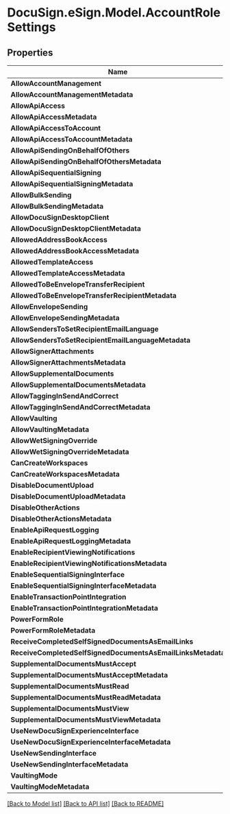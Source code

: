 # DocuSign.eSign.Model.AccountRoleSettings
## Properties

Name | Type | Description | Notes
------------ | ------------- | ------------- | -------------
**AllowAccountManagement** | **string** |  | [optional] 
**AllowAccountManagementMetadata** | [**SettingsMetadata**](SettingsMetadata.md) |  | [optional] 
**AllowApiAccess** | **string** |  | [optional] 
**AllowApiAccessMetadata** | [**SettingsMetadata**](SettingsMetadata.md) |  | [optional] 
**AllowApiAccessToAccount** | **string** |  | [optional] 
**AllowApiAccessToAccountMetadata** | [**SettingsMetadata**](SettingsMetadata.md) |  | [optional] 
**AllowApiSendingOnBehalfOfOthers** | **string** |  | [optional] 
**AllowApiSendingOnBehalfOfOthersMetadata** | [**SettingsMetadata**](SettingsMetadata.md) |  | [optional] 
**AllowApiSequentialSigning** | **string** |  | [optional] 
**AllowApiSequentialSigningMetadata** | [**SettingsMetadata**](SettingsMetadata.md) |  | [optional] 
**AllowBulkSending** | **string** |  | [optional] 
**AllowBulkSendingMetadata** | [**SettingsMetadata**](SettingsMetadata.md) |  | [optional] 
**AllowDocuSignDesktopClient** | **string** |  | [optional] 
**AllowDocuSignDesktopClientMetadata** | [**SettingsMetadata**](SettingsMetadata.md) |  | [optional] 
**AllowedAddressBookAccess** | **string** |  | [optional] 
**AllowedAddressBookAccessMetadata** | [**SettingsMetadata**](SettingsMetadata.md) |  | [optional] 
**AllowedTemplateAccess** | **string** |  | [optional] 
**AllowedTemplateAccessMetadata** | [**SettingsMetadata**](SettingsMetadata.md) |  | [optional] 
**AllowedToBeEnvelopeTransferRecipient** | **string** |  | [optional] 
**AllowedToBeEnvelopeTransferRecipientMetadata** | [**SettingsMetadata**](SettingsMetadata.md) |  | [optional] 
**AllowEnvelopeSending** | **string** |  | [optional] 
**AllowEnvelopeSendingMetadata** | [**SettingsMetadata**](SettingsMetadata.md) |  | [optional] 
**AllowSendersToSetRecipientEmailLanguage** | **string** |  | [optional] 
**AllowSendersToSetRecipientEmailLanguageMetadata** | [**SettingsMetadata**](SettingsMetadata.md) |  | [optional] 
**AllowSignerAttachments** | **string** |  | [optional] 
**AllowSignerAttachmentsMetadata** | [**SettingsMetadata**](SettingsMetadata.md) |  | [optional] 
**AllowSupplementalDocuments** | **string** |  | [optional] 
**AllowSupplementalDocumentsMetadata** | [**SettingsMetadata**](SettingsMetadata.md) |  | [optional] 
**AllowTaggingInSendAndCorrect** | **string** |  | [optional] 
**AllowTaggingInSendAndCorrectMetadata** | [**SettingsMetadata**](SettingsMetadata.md) |  | [optional] 
**AllowVaulting** | **string** |  | [optional] 
**AllowVaultingMetadata** | [**SettingsMetadata**](SettingsMetadata.md) |  | [optional] 
**AllowWetSigningOverride** | **string** |  | [optional] 
**AllowWetSigningOverrideMetadata** | [**SettingsMetadata**](SettingsMetadata.md) |  | [optional] 
**CanCreateWorkspaces** | **string** |  | [optional] 
**CanCreateWorkspacesMetadata** | [**SettingsMetadata**](SettingsMetadata.md) |  | [optional] 
**DisableDocumentUpload** | **string** |  | [optional] 
**DisableDocumentUploadMetadata** | [**SettingsMetadata**](SettingsMetadata.md) |  | [optional] 
**DisableOtherActions** | **string** |  | [optional] 
**DisableOtherActionsMetadata** | [**SettingsMetadata**](SettingsMetadata.md) |  | [optional] 
**EnableApiRequestLogging** | **string** |  | [optional] 
**EnableApiRequestLoggingMetadata** | [**SettingsMetadata**](SettingsMetadata.md) |  | [optional] 
**EnableRecipientViewingNotifications** | **string** |  | [optional] 
**EnableRecipientViewingNotificationsMetadata** | [**SettingsMetadata**](SettingsMetadata.md) |  | [optional] 
**EnableSequentialSigningInterface** | **string** |  | [optional] 
**EnableSequentialSigningInterfaceMetadata** | [**SettingsMetadata**](SettingsMetadata.md) |  | [optional] 
**EnableTransactionPointIntegration** | **string** |  | [optional] 
**EnableTransactionPointIntegrationMetadata** | [**SettingsMetadata**](SettingsMetadata.md) |  | [optional] 
**PowerFormRole** | **string** |  | [optional] 
**PowerFormRoleMetadata** | [**SettingsMetadata**](SettingsMetadata.md) |  | [optional] 
**ReceiveCompletedSelfSignedDocumentsAsEmailLinks** | **string** |  | [optional] 
**ReceiveCompletedSelfSignedDocumentsAsEmailLinksMetadata** | [**SettingsMetadata**](SettingsMetadata.md) |  | [optional] 
**SupplementalDocumentsMustAccept** | **string** |  | [optional] 
**SupplementalDocumentsMustAcceptMetadata** | [**SettingsMetadata**](SettingsMetadata.md) |  | [optional] 
**SupplementalDocumentsMustRead** | **string** |  | [optional] 
**SupplementalDocumentsMustReadMetadata** | [**SettingsMetadata**](SettingsMetadata.md) |  | [optional] 
**SupplementalDocumentsMustView** | **string** |  | [optional] 
**SupplementalDocumentsMustViewMetadata** | [**SettingsMetadata**](SettingsMetadata.md) |  | [optional] 
**UseNewDocuSignExperienceInterface** | **string** |  | [optional] 
**UseNewDocuSignExperienceInterfaceMetadata** | [**SettingsMetadata**](SettingsMetadata.md) |  | [optional] 
**UseNewSendingInterface** | **string** |  | [optional] 
**UseNewSendingInterfaceMetadata** | [**SettingsMetadata**](SettingsMetadata.md) |  | [optional] 
**VaultingMode** | **string** |  | [optional] 
**VaultingModeMetadata** | [**SettingsMetadata**](SettingsMetadata.md) |  | [optional] 

[[Back to Model list]](../README.md#documentation-for-models) [[Back to API list]](../README.md#documentation-for-api-endpoints) [[Back to README]](../README.md)

